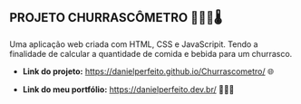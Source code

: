 ## PROJETO CHURRASCÔMETRO 🥩🍺🔥🌡️ 

Uma aplicação web criada com HTML, CSS e JavaScripit. Tendo a finalidade de calcular a quantidade de comida e bebida para um churrasco.


* **Link do projeto:** https://danielperfeito.github.io/Churrascometro/ 🌐

* **Link do meu portfólio:** https://danielperfeito.dev.br/ 👨🏻‍💻

